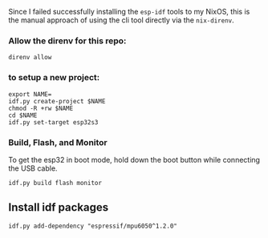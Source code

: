 Since I failed successfully installing the `esp-idf` tools to my NixOS, this is the manual approach of using the cli tool directly via the `nix-direnv`.

### Allow the direnv for this repo:
```shell
direnv allow
```

### to setup a new project:
```shell
export NAME=
idf.py create-project $NAME
chmod -R +rw $NAME
cd $NAME
idf.py set-target esp32s3
```

### Build, Flash, and Monitor
To get the esp32 in boot mode, hold down the boot button while connecting the USB cable.

```shell
idf.py build flash monitor
```

## Install idf packages

```shell
idf.py add-dependency "espressif/mpu6050^1.2.0"
```